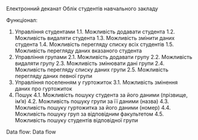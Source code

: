 Електронний деканат
Облік студентів навчального закладу 

Функціонал:
1.	 Управління студентами
1.1. Можливість додавати студента
1.2. Можливість видаляти студента
1.3. Можливість змінити даних студента
1.4. Можливість перегляду списку всіх студентів
1.5. Можливість перегляду даних вказаного студента
2.	Управління групами
2.1. Можливість додавати групу
2.2. Можливість видаляти групу
2.3. Можливість змінювати дані групи
2.4. Можливість перегляду списку даних групи
2.5. Можливість перегляду даних певної групи
3.	Управління поселенням у гуртожиток
3.1. Можливість змінення даних про гуртожиток
4.	Пошук
4.1.	Можливість пошуку студента за його даними (прізвище, ім’я)
4.2.	Можливість пошуку групи за її даними (назва)
4.3.	Можливість пошуку гуртожитка за його даними (номер)
4.4.	Можливість пошуку груп за відповідним факультетом 
4.5.	Можливість пошуку студентів відповідної групи


Data flow:
Data flow
